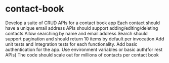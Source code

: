 # contact-book
Develop a suite of CRUD APIs for a contact book app Each contact should have a unique email address APIs should support adding/editing/deleting contacts Allow searching by name and email address Search should support pagination and should return 10 items by default per invocation Add unit tests and Integration tests for each functionality. Add basic authentication for the app. Use environment variables or basic auth(for rest APIs) The code should scale out for millions of contacts per contact book
